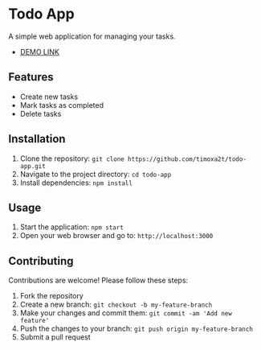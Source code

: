 # Todo App

A simple web application for managing your tasks.

- [DEMO LINK](https://timoxa2t.github.io/todo-app/)

## Features

- Create new tasks
- Mark tasks as completed
- Delete tasks

## Installation

1. Clone the repository: `git clone https://github.com/timoxa2t/todo-app.git`
2. Navigate to the project directory: `cd todo-app`
3. Install dependencies: `npm install`

## Usage

1. Start the application: `npm start`
2. Open your web browser and go to: `http://localhost:3000`

## Contributing

Contributions are welcome! Please follow these steps:

1. Fork the repository
2. Create a new branch: `git checkout -b my-feature-branch`
3. Make your changes and commit them: `git commit -am 'Add new feature'`
4. Push the changes to your branch: `git push origin my-feature-branch`
5. Submit a pull request

